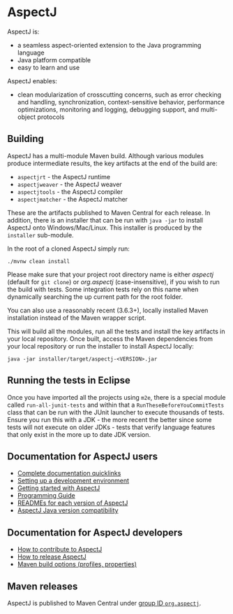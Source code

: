 # AspectJ

AspectJ is:
- a seamless aspect-oriented extension to the Java programming language
- Java platform compatible
- easy to learn and use

AspectJ enables:
- clean modularization of crosscutting concerns, such as error checking and handling, synchronization, context-sensitive behavior, performance optimizations, monitoring and logging, debugging support, and multi-object protocols

## Building

AspectJ has a multi-module Maven build. Although various modules produce intermediate results, the key artifacts at the end of the build are:

* `aspectjrt` - the AspectJ runtime
* `aspectjweaver` - the AspectJ weaver
* `aspectjtools` - the AspectJ compiler
* `aspectjmatcher` - the AspectJ matcher

These are the artifacts published to Maven Central for each release. In addition, there is an installer that can be run with `java -jar` to install AspectJ onto Windows/Mac/Linux. This installer is produced by the `installer` sub-module.

In the root of a cloned AspectJ simply run:

```shell
./mvnw clean install
```

Please make sure that your project root directory name is either _aspectj_ (default for `git clone`) or _org.aspectj_ (case-insensitive), if you wish to run the build with tests.
Some integration tests rely on this name when dynamically searching the up current path for the root folder.

You can also use a reasonably recent (3.6.3+), locally installed Maven installation instead of the Maven wrapper script.

This will build all the modules, run all the tests and install the key artifacts in your local repository.
Once built, access the Maven dependencies from your local repository or run the installer to install AspectJ locally:
```
java -jar installer/target/aspectj-<VERSION>.jar
```

## Running the tests in Eclipse

Once you have imported all the projects using `m2e`, there is a special module called `run-all-junit-tests` and within that a `RunTheseBeforeYouCommitTests` class that can be run with the JUnit launcher to execute thousands of tests.
Ensure you run this with a JDK - the more recent the better since some tests will not execute on older JDKs - tests that verify language features that only exist in the more up to date JDK version.

## Documentation for AspectJ users

* [Complete documentation quicklinks](docs/index.adoc)
* [Setting up a development environment](docs/developer/IDE.md)
* [Getting started with AspectJ](docs/progguide/gettingstarted.adoc)
* [Programming Guide](docs/progguide/index.adoc)
* [READMEs for each version of AspectJ](docs/release)
* [AspectJ Java version compatibility](docs/release/JavaVersionCompatibility.adoc)

## Documentation for AspectJ developers

* [How to contribute to AspectJ](CONTRIBUTING.md)
* [How to release AspectJ](docs/developer/RELEASE.md)
* [Maven build options (profiles, properties)](docs/developer/BUILD.md)

## Maven releases

AspectJ is published to Maven Central under [group ID `org.aspectj`](https://search.maven.org/search?q=g:org.aspectj).
